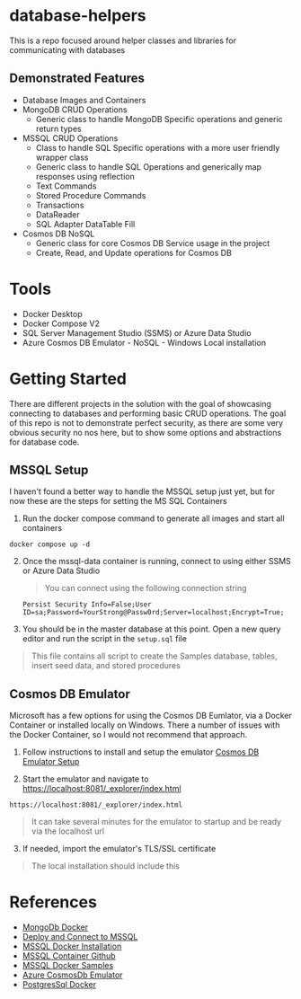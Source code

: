 # database-helpers
This is a repo focused around helper classes and libraries for communicating with databases


## Demonstrated Features
- Database Images and Containers
- MongoDB CRUD Operations
    - Generic class to handle MongoDB Specific operations and generic return types
- MSSQL CRUD Operations
    - Class to handle SQL Specific operations with a more user friendly wrapper class
    - Generic class to handle SQL Operations and generically map responses using reflection
    - Text Commands
    - Stored Procedure Commands
    - Transactions
    - DataReader
    - SQL Adapter DataTable Fill
- Cosmos DB NoSQL
    - Generic class for core Cosmos DB Service usage in the project
    - Create, Read, and Update operations for Cosmos DB


# Tools
- Docker Desktop
- Docker Compose V2
- SQL Server Management Studio (SSMS) or Azure Data Studio
- Azure Cosmos DB Emulator - NoSQL - Windows Local installation

# Getting Started
There are different projects in the solution with the goal of showcasing connecting to databases and performing basic CRUD operations.  The goal of this repo is not to demonstrate perfect security, as there are some very obvious security no nos here, but to show some options and abstractions for database code.

## MSSQL Setup
I haven't found a better way to handle the MSSQL setup just yet, but for now these are the steps for setting the MS SQL Containers

1. Run the docker compose command to generate all images and start all containers
```
docker compose up -d
```

2. Once the mssql-data container is running, connect to using either SSMS or Azure Data Studio
    > You can connect using the following connection string
    ```
    Persist Security Info=False;User ID=sa;Password=YourStrong@Passw0rd;Server=localhost;Encrypt=True;
    ```

3. You should be in the master database at this point.  Open a new query editor and run the script in the `setup.sql` file
> This file contains all script to create the Samples database, tables, insert seed data, and stored procedures


## Cosmos DB Emulator
Microsoft has a few options for using the Cosmos DB Eumlator, via a Docker Container or installed locally on Windows.  There a number of issues with the Docker Container, so I would not recommend that approach.

1. Follow instructions to install and setup the emulator [Cosmos DB Emulator Setup](https://learn.microsoft.com/en-us/azure/cosmos-db/how-to-develop-emulator?tabs=windows%2Ccsharp&pivots=api-nosql#import-the-emulators-tlsssl-certificate)

2. Start the emulator and navigate to [https://localhost:8081/_explorer/index.html](https://localhost:8081/_explorer/index.html)
```
https://localhost:8081/_explorer/index.html
```
> It can take several minutes for the emulator to startup and be ready via the localhost url

3. If needed, import the emulator's TLS/SSL certificate
> The local installation should include this

# References
- [MongoDb Docker](https://hub.docker.com/_/mongo)
- [Deploy and Connect to MSSQL](https://learn.microsoft.com/en-us/sql/linux/sql-server-linux-docker-container-deployment?view=sql-server-ver16&pivots=cs1-bash)
- [MSSQL Docker Installation](https://learn.microsoft.com/en-us/sql/linux/quickstart-install-connect-docker?view=sql-server-ver16&tabs=cli&pivots=cs1-bash)
- [MSSQL Container Github](https://github.com/microsoft/mssql-docker)
- [MSSQL Docker Samples](https://docs.docker.com/samples/ms-sql/)
- [Azure CosmosDb Emulator](https://learn.microsoft.com/en-us/azure/cosmos-db/how-to-develop-emulator?tabs=windows%2Ccsharp&pivots=api-nosql)
- [PostgresSql Docker](https://hub.docker.com/_/postgres)